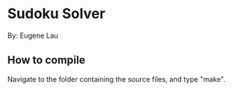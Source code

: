 # Sudoku Solver

By: Eugene Lau

## How to compile

Navigate to the folder containing the source files, and type "make".
